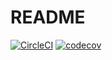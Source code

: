 # README

[![CircleCI](https://circleci.com/gh/JM3DWorks/Teamaj-Rekordoj/tree/master.svg?style=shield)](https://circleci.com/gh/JM3DWorks/Teamaj-Rekordoj/tree/master)
[![codecov](https://codecov.io/gh/JM3DWorks/Teamaj-Rekordoj/branch/master/graph/badge.svg)](https://codecov.io/gh/JM3DWorks/Teamaj-Rekordoj)
